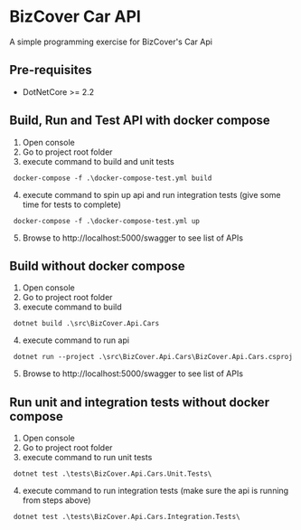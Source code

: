 # BizCover Car API
A simple programming exercise for BizCover's Car Api

## Pre-requisites 
* DotNetCore >= 2.2 

## Build, Run and Test API with docker compose
1. Open console 
2. Go to project root folder 
3. execute command to build and unit tests
```
 docker-compose -f .\docker-compose-test.yml build
``` 
4. execute command to spin up api and run integration tests (give some time for tests to complete)
```
 docker-compose -f .\docker-compose-test.yml up
``` 
5. Browse to http://localhost:5000/swagger to see list of APIs

## Build without docker compose
1. Open console 
2. Go to project root folder
3. execute command to build 
```
 dotnet build .\src\BizCover.Api.Cars
``` 
4. execute command to run api 
```
 dotnet run --project .\src\BizCover.Api.Cars\BizCover.Api.Cars.csproj
``` 
5. Browse to http://localhost:5000/swagger to see list of APIs 

## Run unit and integration tests without docker compose
1. Open console 
2. Go to project root folder
3. execute command to run unit tests
```
 dotnet test .\tests\BizCover.Api.Cars.Unit.Tests\
``` 
4. execute command to run integration tests (make sure the api is running from steps above)
```
 dotnet test .\tests\BizCover.Api.Cars.Integration.Tests\
``` 



